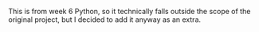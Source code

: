 This is from week 6 Python, so it technically falls outside the scope of the original project, but I decided to add it anyway as an extra.